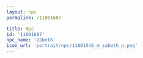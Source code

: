 ```yaml
---
layout: npc
permalink: /11001687

title: Npc
id: '11001687'
npc_name: 'Zabeth'
icon_url: 'portrait/npc/11001546_m_zabeth_p.png'
---
```

